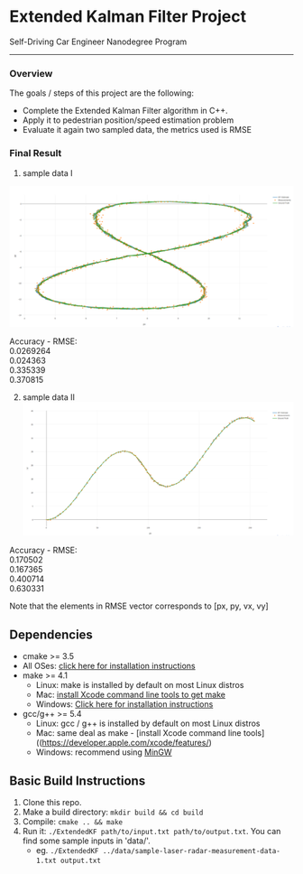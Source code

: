# Extended Kalman Filter Project
Self-Driving Car Engineer Nanodegree Program

---

### Overview
The goals / steps of this project are the following:  

* Complete the Extended Kalman Filter algorithm in C++.
* Apply it to pedestrian position/speed estimation problem 
* Evaluate it again two sampled data, the metrics used is RMSE

### Final Result

1. sample data I

![Pedestrian Tracking I](https://github.com/LevinJ/CarND-Extended-Kalman-Filter-Project/blob/master/pedestrian_tracking_1.png)


Accuracy - RMSE:  
0.0269264  
 0.024363  
 0.335339  
 0.370815  

2. sample data II
![Pedestrian Tracking II](https://github.com/LevinJ/CarND-Extended-Kalman-Filter-Project/blob/master/pedestrian_tracking_2.png)


Accuracy - RMSE:  
0.170502  
0.167365  
0.400714  
0.630331  


Note that the elements in RMSE vector corresponds to [px, py, vx, vy]



## Dependencies

* cmake >= 3.5
 * All OSes: [click here for installation instructions](https://cmake.org/install/)
* make >= 4.1
  * Linux: make is installed by default on most Linux distros
  * Mac: [install Xcode command line tools to get make](https://developer.apple.com/xcode/features/)
  * Windows: [Click here for installation instructions](http://gnuwin32.sourceforge.net/packages/make.htm)
* gcc/g++ >= 5.4
  * Linux: gcc / g++ is installed by default on most Linux distros
  * Mac: same deal as make - [install Xcode command line tools]((https://developer.apple.com/xcode/features/)
  * Windows: recommend using [MinGW](http://www.mingw.org/)

## Basic Build Instructions

1. Clone this repo.
2. Make a build directory: `mkdir build && cd build`
3. Compile: `cmake .. && make`
4. Run it: `./ExtendedKF path/to/input.txt path/to/output.txt`. You can find
   some sample inputs in 'data/'.
    - eg. `./ExtendedKF ../data/sample-laser-radar-measurement-data-1.txt output.txt`



